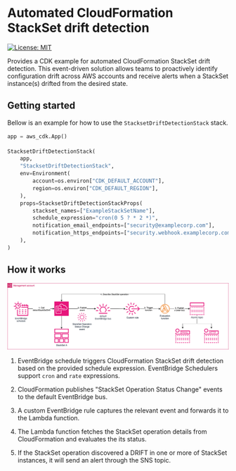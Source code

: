 # Automated CloudFormation StackSet drift detection

[![License: MIT](https://img.shields.io/badge/License-MIT-yellow.svg)](https://opensource.org/licenses/MIT)


Provides a CDK example for automated CloudFormation StackSet drift detection. This event-driven solution allows teams to proactively identify configuration drift across AWS accounts and receive alerts when a StackSet instance(s) drifted from the desired state.

## Getting started

Bellow is an example for how to use the `StacksetDriftDetectionStack` stack.

```python
app = aws_cdk.App()

StacksetDriftDetectionStack(
    app,
    "StacksetDriftDetectionStack",
    env=Environment(
        account=os.environ["CDK_DEFAULT_ACCOUNT"],
        region=os.environ["CDK_DEFAULT_REGION"],
    ),
    props=StacksetDriftDetectionStackProps(
        stackset_names=["ExampleStackSetName"],
        schedule_expression="cron(0 5 ? * 2 *)",
        notification_email_endpoints=["security@examplecorp.com"],
        notification_https_endpoints=["security.webhook.examplecorp.com"],
    ),
)
```

## How it works

![Diagram](docs/stackset-drift-detection.drawio.png)

1. EventBridge schedule triggers CloudFormation StackSet drift detection based on the provided schedule expression. EventBridge Schedulers support `cron` and `rate` expressions.

2. CloudFormation publishes "StackSet Operation Status Change" events to the default EventBridge bus.

3. A custom EventBridge rule captures the relevant event and forwards it to the Lambda function.

4. The Lambda function fetches the StackSet operation details from CloudFormation and evaluates the its status.

5. If the StackSet operation discovered a DRIFT in one or more of StackSet instances, it will send an alert through the SNS topic.
